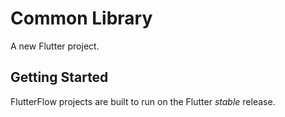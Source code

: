 # Common Library

A new Flutter project.

## Getting Started

FlutterFlow projects are built to run on the Flutter _stable_ release.
